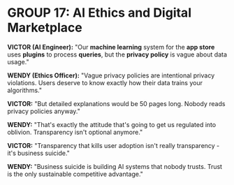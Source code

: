 # GROUP 17: AI Ethics and Digital Marketplace

**VICTOR (AI Engineer):** "Our **machine learning** system for the **app store** uses **plugins** to process **queries**, but the **privacy policy** is vague about data usage."

**WENDY (Ethics Officer):** "Vague privacy policies are intentional privacy violations. Users deserve to know exactly how their data trains your algorithms."

**VICTOR:** "But detailed explanations would be 50 pages long. Nobody reads privacy policies anyway."

**WENDY:** "That's exactly the attitude that's going to get us regulated into oblivion. Transparency isn't optional anymore."

**VICTOR:** "Transparency that kills user adoption isn't really transparency - it's business suicide."

**WENDY:** "Business suicide is building AI systems that nobody trusts. Trust is the only sustainable competitive advantage."